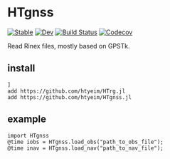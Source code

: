 # HTgnss

[![Stable](https://img.shields.io/badge/docs-stable-blue.svg)](https://htyeim.github.io/HTgnss.jl/stable)
[![Dev](https://img.shields.io/badge/docs-dev-blue.svg)](https://htyeim.github.io/HTgnss.jl/dev)
[![Build Status](https://travis-ci.com/htyeim/HTgnss.jl.svg?branch=master)](https://travis-ci.com/htyeim/HTgnss.jl)
[![Codecov](https://codecov.io/gh/htyeim/HTgnss.jl/branch/master/graph/badge.svg)](https://codecov.io/gh/htyeim/HTgnss.jl)


Read Rinex files, mostly based on GPSTk.

## install 
```
]
add https://github.com/htyeim/HTrg.jl
add https://github.com/htyeim/HTgnss.jl
```

## example

```
import HTgnss
@time iobs = HTgnss.load_obs("path_to_obs_file");
@time inav = HTgnss.load_nav("path_to_nav_file");


```

